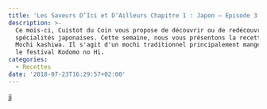 ```yaml
---
title: 'Les Saveurs D’Ici et D’Ailleurs Chapitre 1 : Japon – Episode 3 : Mochi Kashiwa'
description: >-
  Ce mois-ci, Cuistot du Coin vous propose de découvrir ou de redécouvrir des
  spécialités japonaises. Cette semaine, nous vous présentons la recette de
  Mochi kashiwa. Il s'agit d'un mochi traditionnel principalement mangé pendant
  le festival Kodomo no Hi.
categories:
  - Recettes
date: '2018-07-23T16:29:57+02:00'
---
```

jj
